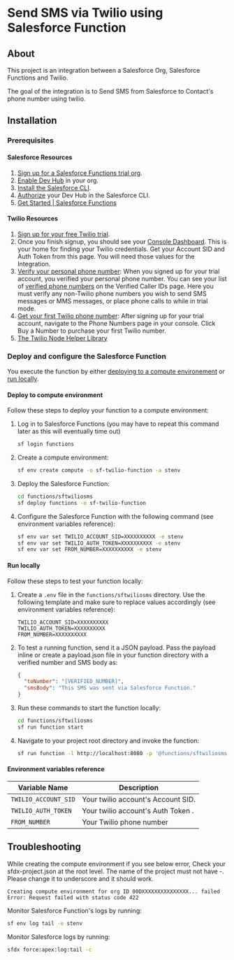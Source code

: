 # Send SMS via Twilio using Salesforce Function

## About

This project is an integration between a Salesforce Org, Salesforce Functions and Twilio.

The goal of the integration is to Send SMS from Salesforce to Contact's phone number using twilio.

## Installation

### Prerequisites

#### Salesforce Resources

1. [Sign up for a Salesforce Functions trial org](https://functions.salesforce.com/signups/).
1. [Enable Dev Hub](https://help.salesforce.com/s/articleView?id=sf.sfdx_setup_enable_devhub.htm&type=5) in your org.
1. [Install the Salesforce CLI](https://developer.salesforce.com/tools/sfdxcli).
1. [Authorize](https://developer.salesforce.com/docs/atlas.en-us.sfdx_dev.meta/sfdx_dev/sfdx_dev_auth.htm) your Dev Hub in the Salesforce CLI.
1. [Get Started | Salesforce Functions](https://developer.salesforce.com/docs/platform/functions/guide/index.html)

#### Twilio Resources

1. [Sign up for your free Twilio trial](https://www.twilio.com/try-twilio).
1. Once you finish signup, you should see your [Console Dashboard](https://www.twilio.com/console). This is your home for finding your Twilio credentials. Get your Account SID and Auth Token from this page. You will need those values for the Integration.
1. [Verify your personal phone number](https://www.twilio.com/console/phone-numbers): When you signed up for your trial account, you verified your personal phone number. You can see your list of [verified phone numbers](https://www.twilio.com/console/phone-numbers/verified) on the Verified Caller IDs page. Here you must verify any non-Twilio phone numbers you wish to send SMS messages or MMS messages, or place phone calls to while in trial mode.
1. [Get your first Twilio phone number](https://www.twilio.com/console/phone-numbers/incoming): After signing up for your trial account, navigate to the Phone Numbers page in your console. Click Buy a Number to purchase your first Twilio number.
1. [The Twilio Node Helper Library](https://www.twilio.com/docs/node/install)

### Deploy and configure the Salesforce Function

You execute the function by either [deploying to a compute environement](#deploy-to-compute-environment) or [run locally](#run-locally).

<!--Make sure to refer to the relevant section and check the [environment variables reference](#environment-variables-reference) section for the appropriate configuration.-->

#### Deploy to compute environment

Follow these steps to deploy your function to a compute environment:

1. Log in to Salesforce Functions (you may have to repeat this command later as this will eventually time out)

   ```sh
   sf login functions
   ```

1. Create a compute environment:

   ```sh
   sf env create compute -o sf-twilio-function -a stenv
   ```

1. Deploy the Salesforce Function:

   ```sh
   cd functions/sftwiliosms
   sf deploy functions -o sf-twilio-function
   ```

1. Configure the Salesforce Function with the following command (see environment variables reference):

   ```sh
   sf env var set TWILIO_ACCOUNT_SID=XXXXXXXXXX -e stenv
   sf env var set TWILIO_AUTH_TOKEN=XXXXXXXXXX -e stenv
   sf env var set FROM_NUMBER=XXXXXXXXXX -e stenv
   ```

#### Run locally

Follow these steps to test your function locally:

1. Create a `.env` file in the `functions/sftwiliosms` directory. Use the following template and make sure to replace values accordingly (see environment variables reference):

   ```properties
   TWILIO_ACCOUNT_SID=XXXXXXXXXX
   TWILIO_AUTH_TOKEN=XXXXXXXXXX
   FROM_NUMBER=XXXXXXXXXX
   ```

1. To test a running function, send it a JSON payload. Pass the payload inline or create a payload.json file in your function directory with a verified number and SMS body as:

   ```json
   {
     "toNumber": "[VERIFIED_NUMBER]",
     "smsBody": "This SMS was sent via Salesforce Function."
   }
   ```

1. Run these commands to start the function locally:

   ```sh
   cd functions/sftwiliosms
   sf run function start
   ```

1. Navigate to your project root directory and invoke the function:
   ```sh
   sf run function -l http://localhost:8080 -p '@functions/sftwiliosms/payload.json'
   ```

#### Environment variables reference

| Variable Name        | Description                        |
| -------------------- | ---------------------------------- |
| `TWILIO_ACCOUNT_SID` | Your twilio account's Account SID. |
| `TWILIO_AUTH_TOKEN`  | Your twilio account's Auth Token . |
| `FROM_NUMBER`        | Your Twilio phone number           |

## Troubleshooting

While creating the compute environment if you see below error, Check your sfdx-project.json at the root level. The name of the project must not have -. Please change it to underscore and it should work.

```
Creating compute environment for org ID 00DXXXXXXXXXXXXXXX... failed
Error: Request failed with status code 422
```

Monitor Salesforce Function's logs by running:

```sh
sf env log tail -e stenv
```

Monitor Salesforce logs by running:

```sh
sfdx force:apex:log:tail -c
```

